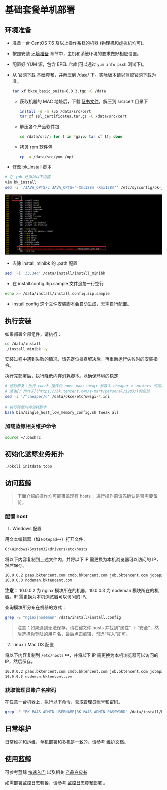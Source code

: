 # 基础套餐单机部署

## 环境准备

- 准备一台 CentOS 7.6 及以上操作系统的机器 (物理机和虚拟机均可)。

- 按照安装 [环境准备](../../基础包安装/环境准备/get_ready.md) 章节中，主机和系统环境的要求做好相应设置。

- 配置好 YUM 源，包含 EPEL 仓库(可以通过 `yum info pssh` 测试下)。

- 从 [官网下载](http://bk.tencent.com/download/) 基础套餐，并解压到 /data/ 下。实际版本请以蓝鲸官网下载为准。

    ```bash
    tar xf bkce_basic_suite-6.0.3.tgz -C /data
    ```

  - 获取机器的 MAC 地址后，下载 [证书文件](https://bk.tencent.com/download_ssl/)，解压到 src/cert 目录下

    ```bash
    install -d -m 755 /data/src/cert
    tar xf ssl_certificates.tar.gz -C /data/src/cert
    ```

  - 解压各个产品软件包

    ```bash
    cd /data/src/; for f in *gz;do tar xf $f; done
    ```

  - 拷贝 rpm 软件包

    ```bash
    cp -a /data/src/yum /opt
    ```

- 修改 bk_install 脚本

```bash
# 在 job 处添加以下内容
vim bk_install
sed -i '/JAVA_OPTS/c JAVA_OPTS="-Xms128m -Xmx128m"' /etc/sysconfig/bk-job-*
```

![change_job](../../assets/change_job.png)

- 去除 install_minibk 的 .path 配置

```bash
sed  -i '33,34d' /data/install/install_minibk
```

- 在 install.config.3ip.sample  文件追加一行空行

```bash
echo >> /data/install/install.config.3ip.sample
```

- install.config 这个文件安装脚本会自动生成，无需自行配置。

## 执行安装

如果部署全部组件，请执行：

```bash
cd /data/install
./install_minibk -y
```

安装过程中遇到失败的情况，请先定位排查解决后，再重新运行失败时的安装指令。

执行完部署后，执行降低内存消耗脚本。以确保环境的稳定

```bash
# 临时修复：执行 tweak 操作后 open_paas uWsgi 参数中 cheaper > workers 的问题
# 感谢[广州六子](https://bk.tencent.com/s-mart/personal/1283/)的反馈
sed -i '/^cheaper/d' /data/bkce/etc/uwsgi-*.ini 

# 执行降低内存消耗脚本
bash bin/single_host_low_memory_config.sh tweak all
```

### 加载蓝鲸相关维护命令

```bash
source ~/.bashrc
```

## 初始化蓝鲸业务拓扑

```bash
./bkcli initdata topo
```

## 访问蓝鲸

> 下面介绍的操作均可能覆盖现有 hosts ，进行操作前请先确认是否需要备份。

### 配置 host

1. Windows 配置

用文本编辑器（如 `Notepad++`）打开文件：

```bash
C:\Windows\System32\drivers\etc\hosts
```

将以下内容复制到上述文件内，并将以下 IP 需更换为本机浏览器可以访问的 IP，然后保存。

```bash
10.0.0.2 paas.bktencent.com cmdb.bktencent.com job.bktencent.com jobapi.bktencent.com
10.0.0.3 nodeman.bktencent.com
```

**注意：** 10.0.0.2 为 nginx 模块所在的机器，10.0.0.3 为 nodeman 模块所在的机器。IP 需更换为本机浏览器可以访问的 IP。

查询模块所分布在机器的方式：

```bash
grep -E "nginx|nodeman" /data/install/install.config
```

> 注意：如果遇到无法保存，请右键文件 hosts 并找到“属性” -> “安全”，然后选择你登陆的用户名，最后点击编辑，勾选“写入”即可。

2. Linux / Mac OS 配置

将以下内容复制到 `/etc/hosts` 中，并将以下 IP 需更换为本机浏览器可以访问的 IP，然后保存。

```bash
10.0.0.2 paas.bktencent.com cmdb.bktencent.com job.bktencent.com jobapi.bktencent.com
10.0.0.3 nodeman.bktencent.com
```

### 获取管理员账户名密码

在任意一台机器上，执行以下命令，获取管理员账号和密码。

```bash
grep -E "BK_PAAS_ADMIN_USERNAME|BK_PAAS_ADMIN_PASSWORD" /data/install/bin/04-final/usermgr.env
```

## 日常维护

日常维护和运维，单机部署和多机是一致的，请参考 [维护文档](../../维护手册/日常维护/maintain.md)。

## 使用蓝鲸

可参考蓝鲸 [快速入门](../../../../快速入门/quick-start-v6.0-info.md) 以及相关 [产品白皮书](https://bk.tencent.com/docs/)

如需部署监控日志套餐，请参考 [监控日志套餐部署](../多机部署/value_added.md) 。

